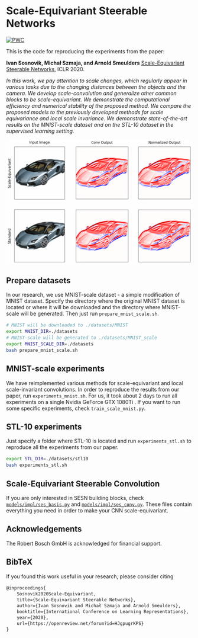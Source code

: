 # Scale-Equivariant Steerable Networks

[![PWC](https://img.shields.io/endpoint.svg?url=https://paperswithcode.com/badge/scale-equivariant-steerable-networks-1/image-classification-on-stl-10)](https://paperswithcode.com/sota/image-classification-on-stl-10?p=scale-equivariant-steerable-networks-1)

This is the code for reproducing the experiments from the paper: 

**Ivan Sosnovik, Michał Szmaja, and Arnold Smeulders** [Scale-Equivariant Steerable Networks](https://arxiv.org/abs/1910.11093), ICLR 2020.

*In this work, we pay attention to scale changes, which regularly appear in various tasks due to the changing distances between the objects and the camera. We develop scale-convolution and generalize other common blocks to be scale-equivariant. We demonstrate the computational efficiency and numerical stability of the proposed method. We compare the proposed models to the previously developed methods for scale equivariance and local scale invariance. We demonstrate state-of-the-art results on the MNIST-scale dataset and on the STL-10 dataset in the supervised learning setting.*

![](viz.gif)

## Prepare datasets
In our research, we use MNIST-scale dataset - a simple modification of MNIST dataset. Specify the directory where the original MNIST dataset is located or where it will be downloaded and the directory where MNIST-scale will be generated. Then just run `prepare_mnist_scale.sh`.

```bash
# MNIST will be downloaded to ./datasets/MNIST
export MNIST_DIR=./datasets 
# MNIST-scale will be generated to ./datasets/MNIST_scale
export MNIST_SCALE_DIR=./datasets 
bash prepare_mnist_scale.sh
```

## MNIST-scale experiments
We have reimplemented various methods for scale-equivariant and local scale-invariant convolutions. In order to reproduce the results from our paper, run `experiments_mnist.sh`.
For us, it took about 2 days to run all experiments on a single Nvidia GeForce GTX 1080Ti . 
If you want to run some specific experiments, check `train_scale_mnist.py`.

## STL-10 experiments
Just specify a folder where STL-10 is located and run `experiments_stl.sh` to reproduce all the experiments from our paper.

```bash
export STL_DIR=./datasets/stl10
bash experiments_stl.sh
```

## Scale-Equivariant Steerable Convolution
If you are only interested in SESN building blocks, check [`models/impl/ses_basis.py`](https://github.com/ISosnovik/sesn/blob/master/models/impl/ses_basis.py) and [`models/impl/ses_conv.py`](https://github.com/ISosnovik/sesn/blob/master/models/impl/ses_conv.py). These files contain everything you need in order to make your CNN scale-equivariant.


## Acknowledgements
The Robert Bosch GmbH is acknowledged for financial support.

## BibTeX
If you found this work useful in your research, please consider citing
```
@inproceedings{
    Sosnovik2020Scale-Equivariant,
    title={Scale-Equivariant Steerable Networks},
    author={Ivan Sosnovik and Michał Szmaja and Arnold Smeulders},
    booktitle={International Conference on Learning Representations},
    year={2020},
    url={https://openreview.net/forum?id=HJgpugrKPS}
}
```
